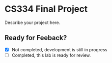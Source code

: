 # CS334 Final Project
Describe your project here.

## Ready for Feeback?
 - [x] Not completed, development is still in progress
 - [ ] Completed, this lab is ready for review.
